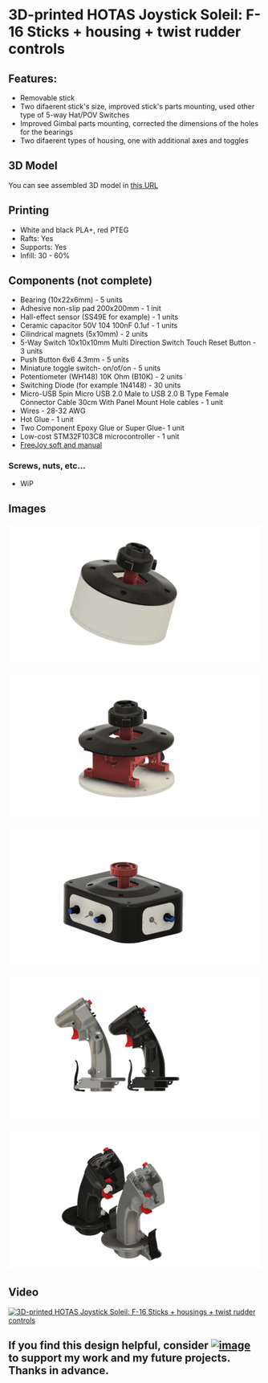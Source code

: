 # 3D-printed HOTAS Joystick Soleil: F-16 Sticks + housing + twist rudder controls

## Features:
- Removable stick
- Two difаerent stick's size, improved stick's parts mounting, used other type of 5-way Hat/POV Switches
- Improved Gimbal parts mounting, corrected the dimensions of the holes for the bearings
- Two difаerent types of housing, one with additional axes and toggles

## 3D Model
You can see assembled 3D model in [this URL](https://a360.co/3Li3Hh7)

## Printing
- White and black PLA+, red PTEG
- Rafts: Yes
- Supports: Yes
- Infill: 30 - 60%
 
## Components (not complete)
- Bearing  (10x22x6mm)  - 5 units
- Adhesive non-slip pad 200x200mm - 1 init
- Hall-effect sensor (SS49E for example) - 1 units
- Ceramic capacitor 50V 104 100nF 0.1uf - 1 units
- Cilindrical magnets (5x10mm) - 2 units
- 5-Way Switch 10x10x10mm Multi Direction Switch Touch Reset Button - 3 units
- Push Button 6x6 4.3mm - 5 units
- Miniature toggle switch- on/of/on - 5 units
- Potentiometer (WH148) 10K Ohm (B10K) - 2 units
- Switching Diode (for example 1N4148) - 30 units
- Micro-USB 5pin Micro USB 2.0 Male to USB 2.0 B Type Female Connector Cable 30cm With Panel Mount Hole cables - 1 unit
- Wires - 28-32 AWG 
- Hot Glue - 1 unit
- Two Component Epoxy Glue or Super Glue- 1 unit
- Low-cost STM32F103C8 microcontroller - 1 unit
- [FreeJoy soft and manual](https://github.com/FreeJoy-Team/FreeJoyWiki)

### Screws, nuts, etc…
- WiP


##  Images

![image](images/1.png)

![image](images/2.png)

![image](images/3.png)

![image](images/4.png)

![image](images/5.png)


##  Video

[![3D-printed HOTAS Joystick Soleil: F-16 Sticks + housings + twist rudder controls](https://img.youtube.com/vi/IS1_Lb0nVMM/0.jpg)](https://www.youtube.com/watch?v=IS1_Lb0nVMM)

## **If you find this design helpful, consider <a rel="nofollow" href="https://www.paypal.com/donate?hosted_button_id=AMR2W2ADLGAD8" target="_blank"><img src="https://www.paypalobjects.com/en_US/i/btn/btn_donate_SM.gif" alt="image"></a> to support my work and my future projects. Thanks in advance.**
